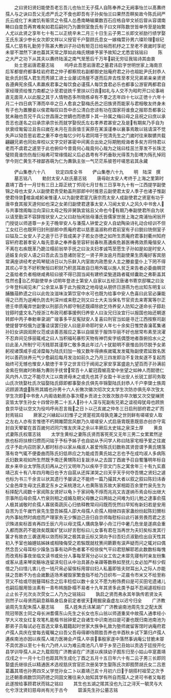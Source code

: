 <!-- { "loadSidebar": true } -->
　　之曰贤妇贤妇能使吾老忘吾儿也怡兰无子孺人自陈奉养之无阙事怡兰以髙夀终孺人与之诀曰吾父无虑严氏之不食也即吾有子孙矣怡兰曰果然吾瞑矣故今陈氏祠严氏云成化丁未嵗饥有赈贷之令孺人怂恿南畴输粟数百石应格自举文祯后甞从容谓南畴曰自度吾再育难矣如君后嗣何乃为置侧室詹氏有子曰文祥陈数世皆单传至是始繁人尤以此贤之享年七十有二以正统辛未二月三十日生云子男二长即文祯励行绩学娶王氏东溪少参长女次即文祥以义授官千户娶顾氏息女一嫁梅萱孙男六璨玠理琮玘孺人仁慈有礼勤劳于陈甚大教训子孙动有矩范日给裕而机杼之工至老不衰嵗时享祀未甞不澘然下涕也葢其天常之厚如此梅氏甥嫁予家予故知之尤悉宜铭铭曰
　　陈之大严之功下从其夫以夀终陆溪之南气茏葱后千万年嗣无穷征我铭诗其由衷
　　处士思岩唐君墓志铭
　　呜呼此吾思岩唐君之墓君讳启字世明世家上海南京后军都督府都事桂岩府君之仲子都察院右副都御史拙庵府君之孙也祖妣尹氏封恭人妣余氏封孺人君生而秀頴工进士业屡试场屋不遂而后弃去性至孝兄兄弟弟亲亲贤贤各遵典宪余孺人素羸疾君事之每饮食必谨孺人每饮食君必乐也都事公游宦两都君自家经理资给惟力南都之讣至君徒跣千里扶以归丧如礼与人交不为畦町开口论事峭直无面背人以此服之其于人情物态多所晓练卓有不羣之志年四十七以正徳十六年十月二十四日病下滞而卒卒之日人愈哀之娶梅氏邑之旧族贤而能家与君相敬友终身未有子也为置媵妾以俟君每叹曰吾中丞公清白忠谅有功在国家将谁食之报耶吾都事公犹未融也吾兄千兵公世昌唐之世嫡也而徳厚卜其一孙属之梅曰母之且祝之曰庶以承吾志也遂名之曰承宗承宗长而就学娶倪氏左右孝养君甚安之及是有期矣乃手自为状衰绖匍匐泣且告曰嵗在未月在丑辰值壬寅原在某溪谨奉以襄事焉敢以铭请深不觉失声以恸吾思岩君之重不幸也每忆少时与君同壻于悦清先生之门嵗时往来聫镳共载翩翩兄弟也同处庠校以文字交好甚密中间离合出处之际期勉规诲者多矣方将恃君以老而不虞君之遽至于此也俯仰今昔竟何心哉竟何心哉为之铭曰桂茁兰芽发不长珠沈璧陨竟谁伤伤哉衍裕弗可常缘情起义后必昌粤有不朽垂耿光得羡为彭喟为殇孔悼囘学今则亡黄生不禄鄙吝萌为仁为夀孰主张一气茫茫系彼苍吁嗟思岩其永藏













　　俨山集巻六十八
　　钦定四库全书
　　俨山集巻六十九
　　明　陆深　撰
　　墓志铭八
　　勅封太安人赵氏墓志铭
　　唐母赵太安人考终于上海之里第时嘉靖丁酉十一月廿有三日上距正统丁夘闰七月廿有三日享年九十有一江西提学副使锦之母也太安人以副使君贵受勅盖刑部郎中时推恩云副使君太安人季子也诸子惟副使君侍敛棺衾咸躬亲惟谨人以为副使君寔亢唐宗而太安人成副使君之贤寔有功于唐卒食其报天道何如也深之女弟归副使君逮事太安人习闻太安人之风久中书舍人与共事馆阁每泣向深曰太母之殁非舅孰宜铭且父命也今有期乃奉副使君所自为状以请至勤深不容辞按状安人之父曰赵怡闲翁母潘氏皆儒家世居上海之南浦怡闲翁开门授徒以师道尊一乡无子晚举安人与潘孺人钟爱之安人自幼陶染诗礼动合经训不但工女红已也既笄归封刑部郎中质庵府君以慈恵温淑称府君前室有子曰鋭曰铣侧室子曰镒及二女安人子之逾于已子皆成美才子若女亦徳之如所生质庵府君事封衢州知府容轩府君甚孝安人每先意承之奉养备至容轩翁春秋髙遘疾危甚医祷弗效质庵偕安人不离在右疾既革乃跪泣榻前翁举手抚之曰汝夫妇孝诚笃至愿生子孙如是如是时安人适娠复向安人语之曰吾此去当恳诸防官乞一贤子畀汝逾月而副使果生质庵好客宾朋常满座讲经考史鸣琴赋诗日以为乐鲜入内室故内政悉安人主之媵妾童仆上下罔不得其欢心平生不好积聚恒曰积财乃积恶耳故自日用外辄以施人贫乏来告者必委曲赒贷之虽给者负者相继咸弗较曰彼不得已固当闻有建桥梁甃道路者辄倾囊助之弗靳盖其性然也治乙夘副使举乡试明年登进士第安人自家以五经汉唐诸书寄京邸嘱之曰汝少年登科闻见未广公余宜从事于此为报效之地母徒从朋侪日游燕为也出知东明复以脯醢葅鲊遗之曰以此佐汝滋味汝第饮官中水可也既为给事中安人色喜曰此官必廉能得之已而为逆阉仇防去判深州或来慰之则又曰士大夫当保名节官资去来寄寓等尔正徳壬申质庵弃世副使以刑部员外郎守制还既禫除欲乞侍养安人防知之遂命长子錞赴铨錞时盛文名乃授浙江布政司都事援例归养安人曰汝兄归汝宜行以报国也始还朝遂转郎中丙子奉勅审录湖广竣事多平反寃狱安人复喜曰刑官当如是寻迁江西按察司副使提督学校俄为逆籓诖误罢归安人曰是非命耶时安人年七十余矣日惟焚香瀹茗集诸孙妇女讲説闺房仪范或谈善恶报应之事以自娱至于服饰华丽不好也居常布素至浣濯不忍弃间见侈丽辄戒之曰人当积福茍暴殄天物有神罚矣字纸偶堕地者亟俯拾水火之曰此圣人所制宁可汚贱耶其谨厚仁敬多类此年过八十犹聪明不衰惟齿则尽脱予女弟躬视诸馔咸手成淖糜每为陆氏妇加一飱又数年得痹疾嵗辄发发辄殆副使君延致名医时以善药扶养元气少愈嗣后每月发治如前久之乃月三四发即治不复效矣遂不复起而始终可无憾也惟安人毓徳于丰亨之世言归于阀阅之家安享富盛逾九望百而子孙满前金紫在侧嵗时称觞为夀则手抚曾常百十人翟冠霞帔高堂中坐望之如神人而懿徳仁风内外人饮之不能尽大江以南贤母未之或先也其子女盈十半出安人长锐工部司务取山氏次铣娶杜氏次镒娶陆氏錞即都事娶余氏俱先卒锦娶陆氏封恭人千户李棨士族周迟顾源清盛陈熊其婿也孙男十六人长斆次徽次彻次文太学生次防亦俱先卒次攷太学生次即中书舍人内阁诰勅房办事次稷乡贡进士次致次敔亦卒次敏又次交燮斓赟衮皆太学生孙女十四曾孙男二十五人孙十人深与宪副有兄弟之谊视母犹母也顾旅食京华徒以空文为役呜呼尚忍言哉之日卜以己亥嵗之仲冬三日启刑部府君之圹而封焉铭曰
　　厥家之兴縁起以妇惟子之贤寔视其母孰克兼之世则鲜有嗟嗟安人取之左右人亦有言惟徳不朽闗雎閟宫风猷乃久嗟嗟安人式启唐胄既恵既慈亦创亦守鸾封自天翚翟在首百嵗何迟同穴惟友庆泽之余以丰厥后太史铭之泉深土厚
　　黄良式妻陈氏权厝志铭
　　太学生黄标之妻陈氏贤而客死死又无年三男二女累累然逆旅也标将扶榇归攒而问铭于予标予姊子也自幼从予问学人称曰陆家宅相予爱之往嵗戊子予赴内召防家入都时标亦以家从梅淑人甚爱怜陈氏妇数称其贤尝谓予黄氏甥落落有竒气辄不便委曲而陈氏妇低昻应之为能成吾黄氏姑之志也予在成均淑人多病陈氏妇数来视如所生然既予南迁黄甥陈妇复跋渉从之去国丁酉嵗予召自蜀籓明年标自故乡来卒业太学陈氏妇再从之行又明年乃以疾卒于崇文门东之寓舍年三十有九实嘉靖己亥十有八年四月晦日也予方自扈从还挥涕哭之曰天乎天乎何夺吾甥之贤妇之遽也标为书三千余言以状其遗行予屡读之不能终一篇乃撮其大者以叙之叙曰陈妇讳香父金邑庠生母沈氏嘉定东乡之采桃港北人也黄陈皆苏故大家相距百余里竹泉先生为标择配凡阅数十家阅陈女贤好以龟卜于家祠龟不焞而兆兆又吉遂纳币焉会标出继大宗事所后母俞孺人竹泉则相之成婚及期父母醮之曰两姑之间难为妇儿勉之逮事俞孺人极其诚敬时俞孺人寡居斋蔬灰心归依释教常闷闷既而怃然曰早知有新妇若是安用自苦为壬午嵗竹泉先生暨吾姊孺人卲大母孺人俞孺人相继四丧家蛊纷纷起陈妇賛标内外事帖然时病痘而产理家务无少懈迨己丑归自京师每慰标曰此行甚劳畏而君之志识殊进矣标首肯再四壬辰六月以母沈孺人搆病急拏小舟江行中暑几危坐是遂病会重入都而医药不能效矣既属纩犹以好言慰标曰儿女事有君在当再世为夫妇矣标发其行箧才有故衣三袭遂用以敛而标哭之极其哀云标又哭向予曰吾妇贞淑勤俭出自天性其初入予室也妯娌姑姊妹或相陵侮受之若騃既就枕箦间簌簌有涙声疑而问之辄对曰偶然念吾父母耳标少躁急当事有动声色者畧不校徐俟气平曰君怒解耶若此数数标每愧而改焉标事夜坐临文读书或处分人事每至宵分必以女工佐之未甞先寝有时亲友纷集或客从逺来琴奕觞咏连留浃旬日从中治具甚办亲疎等数秩如至抚儿女必加严标少假借之乃曰惜儿害儿也一钱尺帛必留俟标用甞曰妇人私蓄即皆夫财耳出入之际人亦能挟之吾断不为也会嵗歉适场禾被毁家繁食指不给乃日织布一疋晨令市米又不给至称贷又不给或尽脱簮珥标念之后丰稔偿以数十金又不愿为粉饰费曰是可买田宅遗诸儿也嗣后服用皆淡素有一青布帏施卧榻不易者十九年其贤多此类予益不忍闻遽视标曰止止长子光次炎次荧女二人乃为之铭铭曰
　　孰启之贤而弗永其年孰传若贤汝夫则然子以母贤而嗣息緜緜身后身前定者彼天用掘泉盍虚左以迟兮归全
　　广济教谕周先生配朱孺人墓志铭
　　孺人姓朱氏讳某湖广广济教谕南池周先生之配太医院冠带医士同之母长洲耆儒东山先生之长女也东山翁以师道重吴中故孺人通孝经小学大义攻女红复攻笔札能楷书翁钟爱之自诸生中识南池曰是可妻也既归南池南池为郡弟子员每试必在首选文章名籍籍起时世家大族争礼致为塾师嵗留客馆时讷庵府君卢孺人具庆在堂每去辄嘱之曰吾父吾母得卿侍颇胜吾养也辛酉秋乡试下第归卢孺人遘疾南池亦因以疾孺人竭力医祷会卢孺人卒丧事殷家遂中落然事讷庵公甘脆未甞不具优游以至七十有六乃终人以为难云南池凡八举于乡至己丑始以贡选于廷授开化县学训导孺人从之九载叙陞广济教谕在广济遂以疾挟幼子囿东归至小姑山卒寔嘉靖戊戌之十一月十七日也距其所生成化丁酉之五月十五日年六十有二云子男三长即同娶盛氏继徐氏以精通医术选视慈庆宫官匠次册吴学生娶陈氏次即囿赘胡氏女二吕恩葛藟其壻也孙男四爻乂学觉孙女二卜以嘉靖己亥十月初六日于胡搭村祖茔之次予比还朝善病数饮同药徳之同固文雅往来久始知其学有所自而孺人之贤可书者又每若此遂按给事顾君状而铭之铭曰
　　其生也五湖之隂其没也九江之浔天一毓灵与大化兮浮沈贤妇慈母尚有光于古今
　　碧溪先生孙公墓志铭
